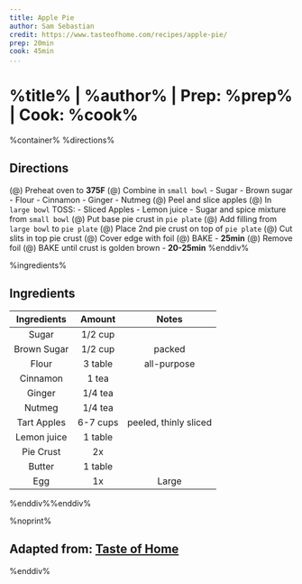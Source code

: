 ```yaml
---
title: Apple Pie
author: Sam Sebastian
credit: https://www.tasteofhome.com/recipes/apple-pie/
prep: 20min
cook: 45min
...
```


# %title% | %author% | Prep: %prep% | Cook: %cook%

%container%
%directions%
## Directions
(@) Preheat oven to **375F**
(@) Combine in `small bowl`
    - Sugar
    - Brown sugar
    - Flour
    - Cinnamon
    - Ginger
    - Nutmeg
(@) Peel and slice apples
(@) In `large bowl` TOSS:
    - Sliced Apples
    - Lemon juice
    - Sugar and spice mixture from `small bowl`
(@) Put base pie crust in `pie plate`
(@) Add filling from `large bowl` to `pie plate`
(@) Place 2nd pie crust on top of `pie plate`
(@) Cut slits in top pie crust
(@) Cover edge with foil
(@) BAKE
    - **25min**
(@) Remove foil
(@) BAKE until crust is golden brown
    - **20-25min**
%enddiv%

%ingredients%
## Ingredients
| Ingredients | Amount | Notes |
| :---------: | :----: | :---: |
| Sugar | 1/2 cup |  |
| Brown Sugar | 1/2 cup | packed |
| Flour | 3 table | all-purpose |
| Cinnamon | 1 tea |  |
| Ginger | 1/4 tea |  |
| Nutmeg | 1/4 tea |  |
| Tart Apples | 6-7 cups | peeled, thinly sliced |
| Lemon juice | 1 table |  |
| Pie Crust | 2x |  |
| Butter | 1 table |  |
| Egg | 1x | Large |
%enddiv%%enddiv%

%noprint%
## Adapted from: [Taste of Home](%credit%)
%enddiv%